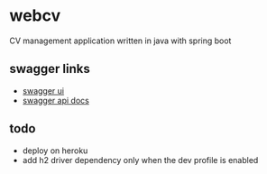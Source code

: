 # webcv
CV management application written in java with spring boot

## swagger links 
 * [swagger ui](http://localhost:8081/swagger-ui.html)
 * [swagger api docs](http://localhost:8081/v2/api-docs)

## todo
  * deploy on heroku
  * add h2 driver dependency only when the dev profile is enabled

